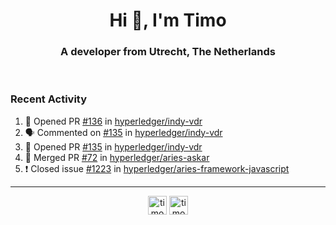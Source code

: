 <h1 align="center">Hi 👋, I'm Timo</h1>
<h3 align="center">A developer from Utrecht, The Netherlands</h3>
<br/>
<!-- https://github.com/rahuldkjain/github-profile-readme-generator --!>

<!--  <p align="left"><img src="https://github-readme-stats.vercel.app/api?username=timoglastra&show_icons=true&count_private=true&" alt="timoglastra" /></p> --!>

<!--
Github language stats
<p align="left"><img src="https://github-readme-stats.vercel.app/api/top-langs/?username=timoglastra&layout=compact" alt="timoglastra" /><p>
-->

<!-- Codestats language stats -->
<!-- <p align="left"><img src="https://codestats-readme.vercel.app/api/top-langs/?username=timoglastra&layout=compact&language_count=12" alt="timoglastra" /><p>    --!>
  
<h3>Recent Activity</h3>

<!--START_SECTION:activity-->
1. 💪 Opened PR [#136](https://github.com/hyperledger/indy-vdr/pull/136) in [hyperledger/indy-vdr](https://github.com/hyperledger/indy-vdr)
2. 🗣 Commented on [#135](https://github.com/hyperledger/indy-vdr/issues/135) in [hyperledger/indy-vdr](https://github.com/hyperledger/indy-vdr)
3. 💪 Opened PR [#135](https://github.com/hyperledger/indy-vdr/pull/135) in [hyperledger/indy-vdr](https://github.com/hyperledger/indy-vdr)
4. 🎉 Merged PR [#72](https://github.com/hyperledger/aries-askar/pull/72) in [hyperledger/aries-askar](https://github.com/hyperledger/aries-askar)
5. ❗️ Closed issue [#1223](https://github.com/hyperledger/aries-framework-javascript/issues/1223) in [hyperledger/aries-framework-javascript](https://github.com/hyperledger/aries-framework-javascript)
<!--END_SECTION:activity-->

---

<p align="center">
<a href="https://twitter.com/timoglastra" target="blank"><img align="center" src="https://cdn.jsdelivr.net/npm/simple-icons@3.0.1/icons/twitter.svg" alt="timoglastra" height="30" width="30" /></a>
<a href="https://linkedin.com/in/timoglastra" target="blank"><img align="center" src="https://cdn.jsdelivr.net/npm/simple-icons@3.0.1/icons/linkedin.svg" alt="timoglastra" height="30" width="30" /></a>
</p>



